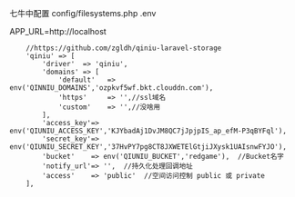 七牛中配置
config/filesystems.php
.env

APP_URL=http://localhost

        //https://github.com/zgldh/qiniu-laravel-storage
        'qiniu' => [
            'driver'  => 'qiniu',
            'domains' => [
                'default'   => env('QINNIU_DOMAINS','ozpkvf5wf.bkt.clouddn.com'),
                'https'     => '',//ssl域名
                'custom'    => '',//没啥用
            ],
            'access_key'=> env('QIUNIU_ACCESS_KEY','KJYbadAj1DvJM8QC7jJpjpIS_ap_efM-P3qBYFql'),
            'secret_key'=> env('QIUNIU_SECRET_KEY','37HvPY7pg8CT8JXWETElGtjiJXysk1UAIsnwFYJO'),
            'bucket'    => env('QIUNIU_BUCKET','redgame'),  //Bucket名字
            'notify_url'=> '',  //持久化处理回调地址
            'access'    => 'public'  //空间访问控制 public 或 private
        ],